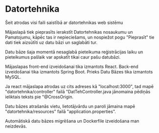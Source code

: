 # Datortehnika
Šeit atrodas visi faili saistībā ar datortehnikas web sistēmu

Mājaslapā tiek pieprasīts ierakstīt Datortehnikas nosaukumu un Pamatojumu, kāpēc tas ir nepieciešams, un nospiežot pogu "Pieprasīt" tie dati tiek aizsūtīti uz datu bāzi un saglabāti tur.

Datu bāze šaja momentā nesaglabā pieteikuma reģistrācijas laiku un pieteikumus pašlaik var apskatīt tikai caur pašu datubāzi.

Mājaslapas front-end izveidošanai tika izmantots React.
Back-end izveidošanai tika izmantots Spring Boot.
Prieks Datu Bāzes tika izmantots MySQL.

Ja react mājaslapa atrodas uz cits adreses kā "localhost:3000", tad mapē "datortehnika/controller" failā "DatTehController.java jānomaina pēdiņās ieliktais teksts pie "@CrossOrigin.

Datu bāzes atrašanās vietu, lietotājvārdu un paroli jāmaina mapē "datortehnika/resources" failā "application.properties".

Automātiskā datu bāzes migrēšana un Dockerfile izveidošana man neizdevās.
